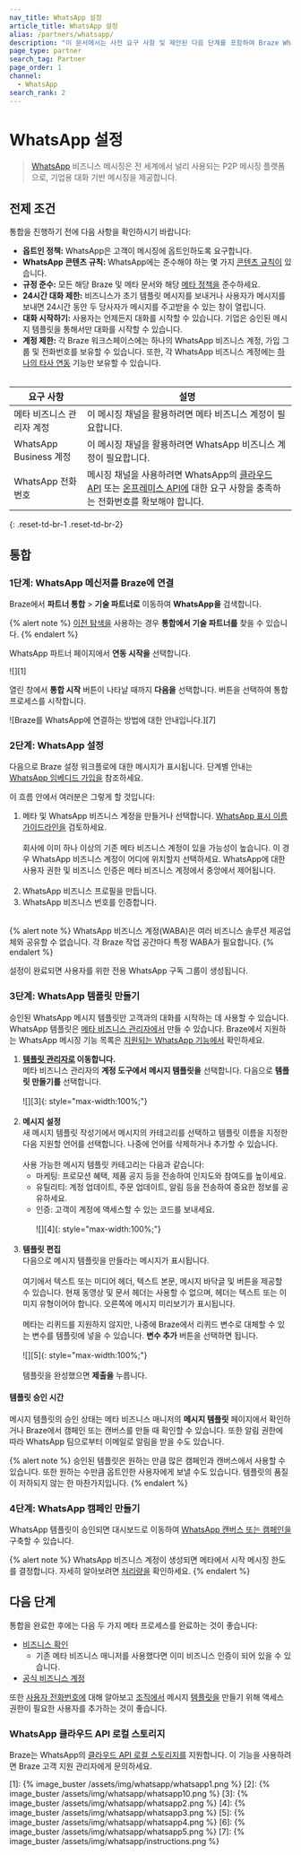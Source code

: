 ```yaml
---
nav_title: WhatsApp 설정
article_title: WhatsApp 설정
alias: /partners/whatsapp/
description: "이 문서에서는 사전 요구 사항 및 제안된 다음 단계를 포함하여 Braze WhatsApp 채널을 설정하는 방법에 대해 설명합니다."
page_type: partner
search_tag: Partner
page_order: 1
channel:
  - WhatsApp
search_rank: 2
---
```


# WhatsApp 설정

> [WhatsApp](https://www.whatsapp.com/) 비즈니스 메시징은 전 세계에서 널리 사용되는 P2P 메시징 플랫폼으로, 기업용 대화 기반 메시징을 제공합니다.	

## 전제 조건

통합을 진행하기 전에 다음 사항을 확인하시기 바랍니다:

- **옵트인 정책:** WhatsApp은 고객이 메시징에 옵트인하도록 요구합니다.
- **WhatsApp 콘텐츠 규칙:** WhatsApp에는 준수해야 하는 몇 가지 [콘텐츠 규칙이](https://www.whatsapp.com/legal/commerce-policy?l=en) 있습니다.
- **규정 준수:** 모든 해당 Braze 및 메타 문서와 해당 [메타 정책을](https://www.whatsapp.com/legal/?lang=en) 준수하세요.
- **24시간 대화 제한:** 비즈니스가 초기 템플릿 메시지를 보내거나 사용자가 메시지를 보내면 24시간 동안 두 당사자가 메시지를 주고받을 수 있는 창이 열립니다. 
- **대화 시작하기:** 사용자는 언제든지 대화를 시작할 수 있습니다. 기업은 승인된 메시지 템플릿을 통해서만 대화를 시작할 수 있습니다.
- **계정 제한:** 각 Braze 워크스페이스에는 하나의 WhatsApp 비즈니스 계정, 가입 그룹 및 전화번호를 보유할 수 있습니다. 또한, 각 WhatsApp 비즈니스 계정에는 [하나의 타사 연동](https://developers.facebook.com/docs/whatsapp/embedded-signup/faq#faq_194614375799047) 기능만 보유할 수 있습니다.
<br><br>

| 요구 사항| 설명|
| ---| --- |
| 메타 비즈니스 관리자 계정 | 이 메시징 채널을 활용하려면 메타 비즈니스 계정이 필요합니다. |
| WhatsApp Business 계정 | 이 메시징 채널을 활용하려면 WhatsApp 비즈니스 계정이 필요합니다. |
| WhatsApp 전화번호 | 메시징 채널을 사용하려면 WhatsApp의 [클라우드 API](https://developers.facebook.com/docs/whatsapp/cloud-api/phone-numbers) 또는 [온프레미스 API에](https://developers.facebook.com/docs/whatsapp/on-premises/phone-numbers) 대한 요구 사항을 충족하는 전화번호를 확보해야 합니다.  | 
{: .reset-td-br-1 .reset-td-br-2}

## 통합

### 1단계: WhatsApp 메신저를 Braze에 연결

Braze에서 **파트너 통합** > **기술 파트너로** 이동하여 **WhatsApp을** 검색합니다.

{% alert note %}
[이전 탐색을]({{site.baseurl}}/navigation) 사용하는 경우 **통합에서** **기술 파트너를** 찾을 수 있습니다.
{% endalert %}

WhatsApp 파트너 페이지에서 **연동 시작을** 선택합니다.

![][1]

열린 창에서 **통합 시작** 버튼이 나타날 때까지 **다음을** 선택합니다. 버튼을 선택하여 통합 프로세스를 시작합니다.

![Braze를 WhatsApp에 연결하는 방법에 대한 안내입니다.][7]

### 2단계: WhatsApp 설정

다음으로 Braze 설정 워크플로에 대한 메시지가 표시됩니다. 단계별 안내는 [WhatsApp 임베디드 가입을]({{site.baseurl}}/user_guide/message_building_by_channel/whatsapp/overview/embedded_signup/) 참조하세요. 

이 흐름 안에서 여러분은 그렇게 할 것입니다:
1. 메타 및 WhatsApp 비즈니스 계정을 만들거나 선택합니다. [WhatsApp 표시 이름 가이드라인을](https://www.facebook.com/business/help/757569725593362) 검토하세요. <br><br>회사에 이미 하나 이상의 기존 메타 비즈니스 계정이 있을 가능성이 높습니다. 이 경우 WhatsApp 비즈니스 계정이 어디에 위치할지 선택하세요. WhatsApp에 대한 사용자 권한 및 비즈니스 인증은 메타 비즈니스 계정에서 중앙에서 제어됩니다.<br><br>
2. WhatsApp 비즈니스 프로필을 만듭니다.
3. WhatsApp 비즈니스 번호를 인증합니다.<br><br>

{% alert note %}
WhatsApp 비즈니스 계정(WABA)은 여러 비즈니스 솔루션 제공업체와 공유할 수 없습니다. 각 Braze 작업 공간마다 특정 WABA가 필요합니다.
{% endalert %}	

설정이 완료되면 사용자를 위한 전용 WhatsApp 구독 그룹이 생성됩니다.

### 3단계: WhatsApp 템플릿 만들기

승인된 WhatsApp 메시지 템플릿만 고객과의 대화를 시작하는 데 사용할 수 있습니다. WhatsApp 템플릿은 [메타 비즈니스 관리자에서](https://www.facebook.com/business/help/2055875911147364?id=2129163877102343) 만들 수 있습니다. Braze에서 지원하는 WhatsApp 메시징 기능 목록은 [지원되는 WhatsApp 기능에서]({{site.baseurl}}/user_guide/message_building_by_channel/whatsapp/whatsapp_campaign/create#supported-whatsapp-features) 확인하세요.

1. **[템플릿 관리자로](https://business.facebook.com/wa/manage/message-templates) 이동합니다.**<br>
메타 비즈니스 관리자의 **계정 도구에서** **메시지 템플릿을** 선택합니다.
다음으로 **템플릿 만들기를** 선택합니다.<br><br>![][3]{: style="max-width:100%;"}<br><br>
2. **메시지 설정**<br>
새 메시지 템플릿 작성기에서 메시지의 카테고리를 선택하고 템플릿 이름을 지정한 다음 지원할 언어를 선택합니다. 나중에 언어를 삭제하거나 추가할 수 있습니다.<br><br> 
	사용 가능한 메시지 템플릿 카테고리는 다음과 같습니다:
	- 마케팅: 프로모션 혜택, 제품 공지 등을 전송하여 인지도와 참여도를 높이세요.
	- 유틸리티: 계정 업데이트, 주문 업데이트, 알림 등을 전송하여 중요한 정보를 공유하세요.
	- 인증: 고객이 계정에 액세스할 수 있는 코드를 보내세요.<br><br> 
	![][4]{: style="max-width:100%;"}<br><br>
3. **템플릿 편집**<br>
다음으로 메시지 템플릿을 만들라는 메시지가 표시됩니다. <br><br>여기에서 텍스트 또는 미디어 헤더, 텍스트 본문, 메시지 바닥글 및 버튼을 제공할 수 있습니다. 현재 동영상 및 문서 헤더는 사용할 수 없으며, 헤더는 텍스트 또는 이미지 유형이어야 합니다. 오른쪽에 메시지 미리보기가 표시됩니다. <br><br>메타는 리퀴드를 지원하지 않지만, 나중에 Braze에서 리퀴드 변수로 대체할 수 있는 변수를 템플릿에 넣을 수 있습니다. **변수 추가** 버튼을 선택하면 됩니다.<br><br>![][5]{: style="max-width:100%;"}<br><br>템플릿을 완성했으면 **제출을** 누릅니다. 

#### 템플릿 승인 시간

메시지 템플릿의 승인 상태는 메타 비즈니스 매니저의 **메시지 템플릿** 페이지에서 확인하거나 Braze에서 캠페인 또는 캔버스를 만들 때 확인할 수 있습니다. 또한 알림 권한에 따라 WhatsApp 팀으로부터 이메일로 알림을 받을 수도 있습니다. 

{% alert note %}
승인된 템플릿은 원하는 만큼 많은 캠페인과 캔버스에서 사용할 수 있습니다. 또한 원하는 수만큼 옵트인한 사용자에게 보낼 수도 있습니다. 템플릿의 품질이 저하되지 않는 한 마찬가지입니다.
{% endalert %}

### 4단계: WhatsApp 캠페인 만들기

WhatsApp 템플릿이 승인되면 대시보드로 이동하여 [WhatsApp 캔버스 또는 캠페인을]({{site.baseurl}}/user_guide/message_building_by_channel/whatsapp/whatsapp_campaign/create/) 구축할 수 있습니다. 

{% alert note %}
WhatsApp 비즈니스 계정이 생성되면 메타에서 시작 메시징 한도를 결정합니다. 자세히 알아보려면 [처리량을]({{site.baseurl}}/user_guide/message_building_by_channel/sms/phone_numbers/10dlc/#throughput) 확인하세요.
{% endalert %}

## 다음 단계

통합을 완료한 후에는 다음 두 가지 메타 프로세스를 완료하는 것이 좋습니다:
- [비즈니스 확인](https://www.facebook.com/business/help/2058515294227817?id=180505742745347)
	- 기존 메타 비즈니스 매니저를 사용했다면 이미 비즈니스 인증이 되어 있을 수 있습니다. 
- [공식 비즈니스 계정](https://www.facebook.com/business/help/604726921052590?ref=search_new_0)

또한 [사용자 전화번호에]({{site.baseurl}}/user_guide/message_building_by_channel/whatsapp/user_phone_numbers/) 대해 알아보고 [조직에서](https://www.facebook.com/business/help/2169003770027706?id=2190812977867143) 메시지 [템플릿을](https://www.facebook.com/business/help/2169003770027706?id=2190812977867143) 만들기 위해 액세스 권한이 필요한 사용자를 추가하는 것이 좋습니다.

### WhatsApp 클라우드 API 로컬 스토리지

Braze는 WhatsApp의 [클라우드 API 로컬 스토리지를](https://developers.facebook.com/docs/whatsapp/cloud-api/overview/local-storage?content_id=ka6F9gESPqhQpm5) 지원합니다. 이 기능을 사용하려면 Braze 고객 지원 관리자에게 문의하세요.

[1]: {% image_buster /assets/img/whatsapp/whatsapp1.png %}
[2]: {% image_buster /assets/img/whatsapp/whatsapp10.png %}
[3]: {% image_buster /assets/img/whatsapp/whatsapp2.png %}
[4]: {% image_buster /assets/img/whatsapp/whatsapp3.png %}
[5]: {% image_buster /assets/img/whatsapp/whatsapp4.png %}
[6]: {% image_buster /assets/img/whatsapp/whatsapp5.png %}
[7]: {% image_buster /assets/img/whatsapp/instructions.png %} 

